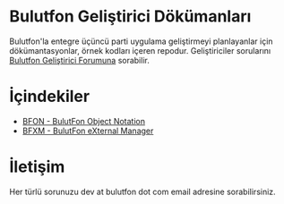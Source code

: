 # Bulutfon Geliştirici Dökümanları

Bulutfon'la entegre üçüncü parti uygulama geliştirmeyi planlayanlar için dökümantasyonlar, örnek kodları içeren repodur. Geliştiriciler sorularını [Bulutfon Geliştirici Forumuna](http://devforums.bulutfon.com) sorabilir.

# İçindekiler

* [BFON - BulutFon Object Notation](https://github.com/bulutfon/documents/tree/master/BFON#bfon---bulutfon-object-notation)
* [BFXM - BulutFon eXternal Manager](https://github.com/bulutfon/documents/tree/master/BFXM#bfxm---bulutfon-external-manager)

# İletişim

Her türlü sorunuzu dev at bulutfon dot com email adresine sorabilirsiniz.
